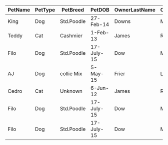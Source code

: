 PetName| PetType | PetBreed | PetDOB | OwnerLastName | OwnerFirstName | OwnerPhone | OwnerEmail |
-------|---------|----------|--------|---------------|----------------|------------|------------|
King   | Dog     | Std.Poodle|27-Feb-14|    Downs    | Marsha         | 201-823-5467| Marsha.Downs@somewhere.com|
Teddy  | Cat     | Cashmier  | 1-Feb-13|    James    | Richard        | 201-735-9812| Richard.James@somewhere.com|
Filo   | Dog     | Std.Poodle| 17-July-15|  Dow      | Marsha         | 201-823-5467| Marsha.Downs@somewhere.com |
AJ     | Dog     | collie Mix| 5-May-15|   Frier     | Liz            | 201-823-6578| Liz.Frier@somewhere.com    |
Cedro  | Cat     | Unknown   | 6-Jun-12|   James     | Richard        | 201-735-9812| Richard.James@somewhere.com |
Filo   | Dog     | Std.Poodle| 17-July-15|  Dow      | Marsha         | 201-735-9812| Marsha.Downs@somewhere.com |
Filo   | Dog     | Std.Poodle| 17-July-15|  Dow      | Marsha         | 201-735-9812| Marsha.Downs@somewhere.com |
